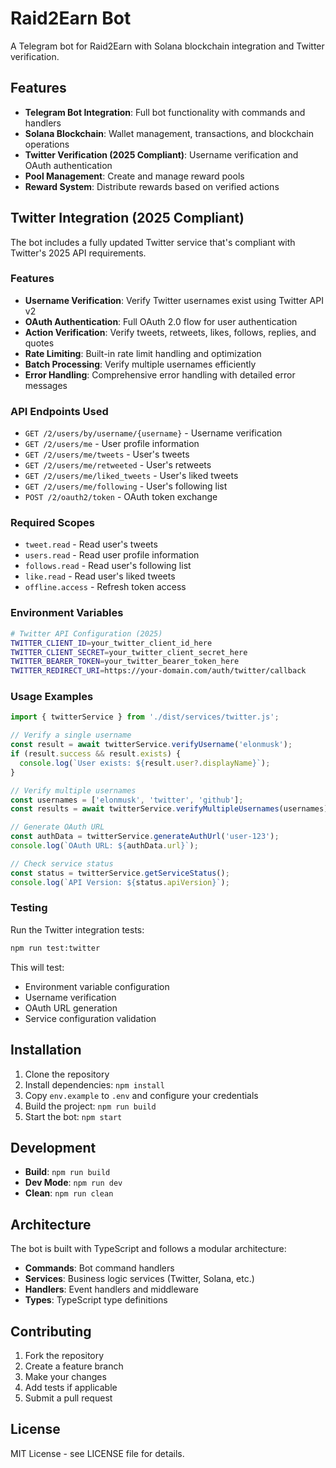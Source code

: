 # Raid2Earn Bot

A Telegram bot for Raid2Earn with Solana blockchain integration and Twitter verification.

## Features

- **Telegram Bot Integration**: Full bot functionality with commands and handlers
- **Solana Blockchain**: Wallet management, transactions, and blockchain operations
- **Twitter Verification (2025 Compliant)**: Username verification and OAuth authentication
- **Pool Management**: Create and manage reward pools
- **Reward System**: Distribute rewards based on verified actions

## Twitter Integration (2025 Compliant)

The bot includes a fully updated Twitter service that's compliant with Twitter's 2025 API requirements.

### Features

- **Username Verification**: Verify Twitter usernames exist using Twitter API v2
- **OAuth Authentication**: Full OAuth 2.0 flow for user authentication
- **Action Verification**: Verify tweets, retweets, likes, follows, replies, and quotes
- **Rate Limiting**: Built-in rate limit handling and optimization
- **Batch Processing**: Verify multiple usernames efficiently
- **Error Handling**: Comprehensive error handling with detailed error messages

### API Endpoints Used

- `GET /2/users/by/username/{username}` - Username verification
- `GET /2/users/me` - User profile information
- `GET /2/users/me/tweets` - User's tweets
- `GET /2/users/me/retweeted` - User's retweets
- `GET /2/users/me/liked_tweets` - User's liked tweets
- `GET /2/users/me/following` - User's following list
- `POST /2/oauth2/token` - OAuth token exchange

### Required Scopes

- `tweet.read` - Read user's tweets
- `users.read` - Read user profile information
- `follows.read` - Read user's following list
- `like.read` - Read user's liked tweets
- `offline.access` - Refresh token access

### Environment Variables

```bash
# Twitter API Configuration (2025)
TWITTER_CLIENT_ID=your_twitter_client_id_here
TWITTER_CLIENT_SECRET=your_twitter_client_secret_here
TWITTER_BEARER_TOKEN=your_twitter_bearer_token_here
TWITTER_REDIRECT_URI=https://your-domain.com/auth/twitter/callback
```

### Usage Examples

```typescript
import { twitterService } from './dist/services/twitter.js';

// Verify a single username
const result = await twitterService.verifyUsername('elonmusk');
if (result.success && result.exists) {
  console.log(`User exists: ${result.user?.displayName}`);
}

// Verify multiple usernames
const usernames = ['elonmusk', 'twitter', 'github'];
const results = await twitterService.verifyMultipleUsernames(usernames);

// Generate OAuth URL
const authData = twitterService.generateAuthUrl('user-123');
console.log(`OAuth URL: ${authData.url}`);

// Check service status
const status = twitterService.getServiceStatus();
console.log(`API Version: ${status.apiVersion}`);
```

### Testing

Run the Twitter integration tests:

```bash
npm run test:twitter
```

This will test:
- Environment variable configuration
- Username verification
- OAuth URL generation
- Service configuration validation

## Installation

1. Clone the repository
2. Install dependencies: `npm install`
3. Copy `env.example` to `.env` and configure your credentials
4. Build the project: `npm run build`
5. Start the bot: `npm start`

## Development

- **Build**: `npm run build`
- **Dev Mode**: `npm run dev`
- **Clean**: `npm run clean`

## Architecture

The bot is built with TypeScript and follows a modular architecture:

- **Commands**: Bot command handlers
- **Services**: Business logic services (Twitter, Solana, etc.)
- **Handlers**: Event handlers and middleware
- **Types**: TypeScript type definitions

## Contributing

1. Fork the repository
2. Create a feature branch
3. Make your changes
4. Add tests if applicable
5. Submit a pull request

## License

MIT License - see LICENSE file for details.

